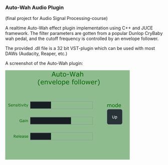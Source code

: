 ### Auto-Wah Audio Plugin

(final project for Audio Signal Processing-course)

A realtime Auto-Wah effect plugin implementation using C++ and JUCE framework.
The filter parameters are gotten from a popular Dunlop CryBaby wah pedal, and the cutoff frequency
is controlled by an envelope follower.

The provided .dll file is a 32 bit VST-plugin which can be used with most DAWs (Audacity, Reaper, etc.)

A screenshot of the Auto-Wah plugin:

![sc](/autowah.PNG)